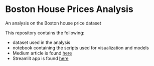 # Boston House Prices Analysis
An analysis on the Boston house price dataset

This repository contains the following:
- dataset used in the analysis
- notebook containing the scripts used for visualization and models
- Medium article is found [here](https://imjbmkz.medium.com/analyzing-boston-housing-dataset-2c7928f2a87f)
- Streamlit app is found [here](https://bostoncalc.streamlit.app/)
